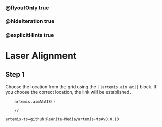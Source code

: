 ### @flyoutOnly true
### @hideIteration true
### @explicitHints true

# Laser Alignment

## Step 1
Choose the location from the grid using the ``||artemis.aim at||`` block. If you choose the correct location, the link will be established.

```ghost
    artemis.aimAtA18()
```
```template
    //
```

```package
artemis-ts=github:ReWrite-Media/artemis-ts#v0.0.10
```